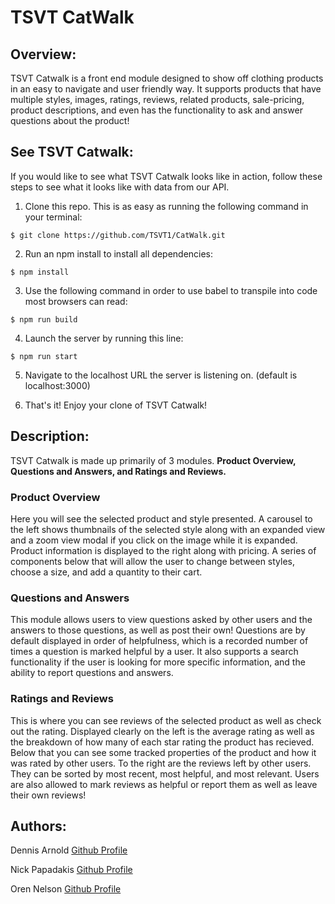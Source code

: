 # TSVT CatWalk


## Overview:
TSVT Catwalk is a front end module designed to show off clothing products in an easy to navigate and user friendly way. It supports products that have multiple styles, images, ratings, reviews, related products, sale-pricing, product descriptions, and even has the functionality to ask and answer questions about the product!

## See TSVT Catwalk:
If you would like to see what TSVT Catwalk looks like in action, follow these steps to see what it looks like with data from our API.

1. Clone this repo. This is as easy as running the following command in your terminal:
```
$ git clone https://github.com/TSVT1/CatWalk.git
```

2. Run an npm install to install all dependencies:
```
$ npm install
```

3. Use the following command in order to use babel to transpile into code most browsers can read:
```
$ npm run build
```

4. Launch the server by running this line:
```
$ npm run start
```

5. Navigate to the localhost URL the server is listening on.
(default is localhost:3000)

6. That's it! Enjoy your clone of TSVT Catwalk!

## Description:
TSVT Catwalk is made up primarily of 3 modules. **Product Overview, Questions and Answers, and Ratings and Reviews.**

### **Product Overview**
Here you will see the selected product and style presented. A carousel to the left shows thumbnails of the selected style along with an expanded view and a zoom view modal if you click on the image while it is expanded. Product information is displayed to the right along with pricing. A series of components below that will allow the user to change between styles, choose a size, and add a quantity to their cart.

### **Questions and Answers**
This module allows users to view questions asked by other users and the answers to those questions, as well as post their own! Questions are by default displayed in order of helpfulness, which is a recorded number of times a question is marked helpful by a user. It also supports a search functionality if the user is looking for more specific information, and the ability to report questions and answers.

### **Ratings and Reviews**
This is where you can see reviews of the selected product as well as check out the rating. Displayed clearly on the left is the average rating as well as the breakdown of how many of each star rating the product has recieved. Below that you can see some tracked properties of the product and how it was rated by other users. To the right are the reviews left by other users. They can be sorted by most recent, most helpful, and most relevant. Users are also allowed to mark reviews as helpful or report them as well as leave their own reviews!

## Authors:

Dennis Arnold
[Github Profile](https://github.com/DennisJArnold)

Nick Papadakis
[Github Profile](https://github.com/spacerumsfeld-code)

Oren Nelson
[Github Profile](https://github.com/nohren)